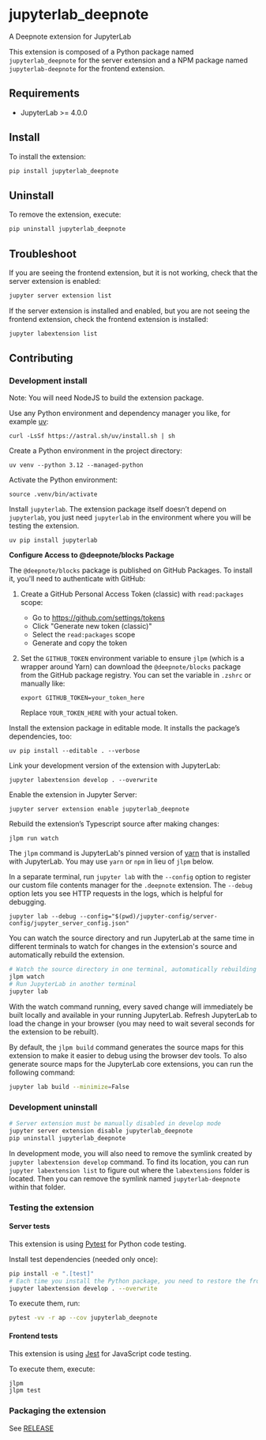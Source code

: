 # jupyterlab_deepnote

A Deepnote extension for JupyterLab

This extension is composed of a Python package named `jupyterlab_deepnote`
for the server extension and a NPM package named `jupyterlab-deepnote`
for the frontend extension.

## Requirements

- JupyterLab >= 4.0.0

## Install

To install the extension:

```bash
pip install jupyterlab_deepnote
```

## Uninstall

To remove the extension, execute:

```bash
pip uninstall jupyterlab_deepnote
```

## Troubleshoot

If you are seeing the frontend extension, but it is not working, check
that the server extension is enabled:

```bash
jupyter server extension list
```

If the server extension is installed and enabled, but you are not seeing
the frontend extension, check the frontend extension is installed:

```bash
jupyter labextension list
```

## Contributing

### Development install

Note: You will need NodeJS to build the extension package.

Use any Python environment and dependency manager you like, for example [uv](https://docs.astral.sh/uv/getting-started/installation/):

```shell
curl -LsSf https://astral.sh/uv/install.sh | sh
```

Create a Python environment in the project directory:

```shell
uv venv --python 3.12 --managed-python
```

Activate the Python environment:

```shell
source .venv/bin/activate
```

Install `jupyterlab`. The extension package itself doesn’t depend on `jupyterlab`, you just need `jupyterlab` in the environment where you will be testing the extension.

```shell
uv pip install jupyterlab
```

**Configure Access to @deepnote/blocks Package**

The `@deepnote/blocks` package is published on GitHub Packages. To install it, you'll need to authenticate with GitHub:

1. Create a GitHub Personal Access Token (classic) with `read:packages` scope:
   - Go to https://github.com/settings/tokens
   - Click "Generate new token (classic)"
   - Select the `read:packages` scope
   - Generate and copy the token

2. Set the `GITHUB_TOKEN` environment variable to ensure `jlpm` (which is a wrapper around Yarn) can download the `@deepnote/blocks` package from the GitHub package registry. You can set the variable in `.zshrc` or manually like:
   ```shell
   export GITHUB_TOKEN=your_token_here
   ```
   Replace `YOUR_TOKEN_HERE` with your actual token.

Install the extension package in editable mode. It installs the package’s dependencies, too:

```shell
uv pip install --editable . --verbose
```

Link your development version of the extension with JupyterLab:

```shell
jupyter labextension develop . --overwrite
```

Enable the extension in Jupyter Server:

```shell
jupyter server extension enable jupyterlab_deepnote
```

Rebuild the extension’s Typescript source after making changes:

```shell
jlpm run watch
```

The `jlpm` command is JupyterLab's pinned version of
[yarn](https://yarnpkg.com/) that is installed with JupyterLab. You may use
`yarn` or `npm` in lieu of `jlpm` below.

In a separate terminal, run `jupyter lab` with the `--config` option to register our custom file contents manager for the `.deepnote` extension. The `--debug` option lets you see HTTP requests in the logs, which is helpful for debugging.

```shell
jupyter lab --debug --config="$(pwd)/jupyter-config/server-config/jupyter_server_config.json"
```

You can watch the source directory and run JupyterLab at the same time in different terminals to watch for changes in the extension's source and automatically rebuild the extension.

```bash
# Watch the source directory in one terminal, automatically rebuilding when needed
jlpm watch
# Run JupyterLab in another terminal
jupyter lab
```

With the watch command running, every saved change will immediately be built locally and available in your running JupyterLab. Refresh JupyterLab to load the change in your browser (you may need to wait several seconds for the extension to be rebuilt).

By default, the `jlpm build` command generates the source maps for this extension to make it easier to debug using the browser dev tools. To also generate source maps for the JupyterLab core extensions, you can run the following command:

```bash
jupyter lab build --minimize=False
```

### Development uninstall

```bash
# Server extension must be manually disabled in develop mode
jupyter server extension disable jupyterlab_deepnote
pip uninstall jupyterlab_deepnote
```

In development mode, you will also need to remove the symlink created by `jupyter labextension develop`
command. To find its location, you can run `jupyter labextension list` to figure out where the `labextensions`
folder is located. Then you can remove the symlink named `jupyterlab-deepnote` within that folder.

### Testing the extension

#### Server tests

This extension is using [Pytest](https://docs.pytest.org/) for Python code testing.

Install test dependencies (needed only once):

```sh
pip install -e ".[test]"
# Each time you install the Python package, you need to restore the front-end extension link
jupyter labextension develop . --overwrite
```

To execute them, run:

```sh
pytest -vv -r ap --cov jupyterlab_deepnote
```

#### Frontend tests

This extension is using [Jest](https://jestjs.io/) for JavaScript code testing.

To execute them, execute:

```sh
jlpm
jlpm test
```

### Packaging the extension

See [RELEASE](RELEASE.md)

